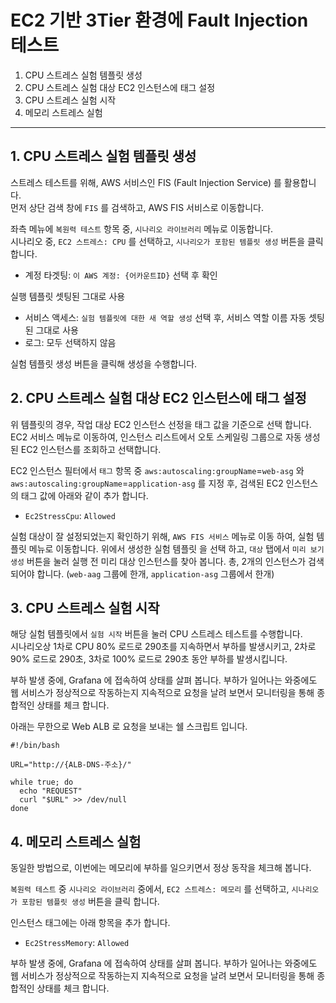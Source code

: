 # EC2 기반 3Tier 환경에 Fault Injection 테스트

1. CPU 스트레스 실험 템플릿 생성
2. CPU 스트레스 실험 대상 EC2 인스턴스에 태그 설정
3. CPU 스트레스 실험 시작
4. 메모리 스트레스 실험 



---
## 1. CPU 스트레스 실험 템플릿 생성
스트레스 테스트를 위해, AWS 서비스인 FIS (Fault Injection Service) 를 활용합니다.  
먼저 상단 검색 창에 `FIS` 를 검색하고, AWS FIS 서비스로 이동합니다.  

좌측 메뉴에 `복원력 테스트` 항목 중, `시나리오 라이브러리` 메뉴로 이동합니다.  
시나리오 중, `EC2 스트레스: CPU` 를 선택하고, `시나리오가 포함된 템플릿 생성` 버튼을 클릭 합니다.  

- 계정 타겟팅: `이 AWS 계정: {어카운트ID}` 선택 후 확인

실행 템플릿 셋팅된 그대로 사용

- 서비스 액세스: `실험 템플릿에 대한 새 역할 생성` 선택 후, 서비스 역할 이름 자동 셋팅된 그대로 사용
- 로그: 모두 선택하지 않음

실험 템플릿 생성 버튼을 클릭해 생성을 수행합니다.  


## 2. CPU 스트레스 실험 대상 EC2 인스턴스에 태그 설정

위 템플릿의 경우, 작업 대상 EC2 인스턴스 선정을 태그 값을 기준으로 선택 합니다.  
EC2 서비스 메뉴로 이동하여, 인스턴스 리스트에서 오토 스케일링 그룹으로 자동 생성된 EC2 인스턴스를 조회하고 선택합니다.  

EC2 인스턴스 필터에서 `태그` 항목 중 `aws:autoscaling:groupName`=`web-asg` 와 `aws:autoscaling:groupName`=`application-asg` 를 지정 후, 검색된 EC2 인스턴스의 태그 값에 아래와 같이 추가 합니다.

- `Ec2StressCpu`: `Allowed`

실험 대상이 잘 설정되었는지 확인하기 위해, `AWS FIS 서비스` 메뉴로 이동 하여, 실험 템플릿 메뉴로 이동합니다. 
위에서 생성한 실험 템플릿 을 선택 하고, `대상` 탭에서 `미리 보기 생성` 버튼을 눌러 실행 전 미리 대상 인스턴스를 찾아 봅니다. 
총, 2개의 인스턴스가 검색되어야 합니다. (`web-aag` 그룹에 한개, `application-asg` 그룹에서 한개)


## 3. CPU 스트레스 실험 시작

해당 실험 템플릿에서 `실험 시작` 버튼을 눌러 CPU 스트레스 테스트를 수행합니다.  
시나리오상 1차로 CPU 80% 로드로 290초를 지속하면서 부하를 발생시키고, 2차로 90% 로드로 290초, 3차로 100% 로드로 290초 동안 부하를 발생시킵니다.  

부하 발생 중에, Grafana 에 접속하여 상태를 살펴 봅니다. 
부하가 일어나는 와중에도 웹 서비스가 정상적으로 작동하는지 지속적으로 요청을 날려 보면서 모니터링을 통해 종합적인 상태를 체크 합니다.  

아래는 무한으로 Web ALB 로 요청을 보내는 쉘 스크립트 입니다. 

```
#!/bin/bash

URL="http://{ALB-DNS-주소}/"

while true; do
  echo "REQUEST"
  curl "$URL" >> /dev/null
done
```

## 4. 메모리 스트레스 실험

동일한 방법으로, 이번에는 메모리에 부하를 일으키면서 정상 동작을 체크해 봅니다. 

`복원력 테스트` 중 `시나리오 라이브러리` 중에서, `EC2 스트레스: 메모리` 를 선택하고, `시나리오가 포함된 템플릿 생성` 버튼을 클릭 합니다.  

인스턴스 태그에는 아래 항목을 추가 합니다. 

- `Ec2StressMemory`: `Allowed`

부하 발생 중에, Grafana 에 접속하여 상태를 살펴 봅니다. 
부하가 일어나는 와중에도 웹 서비스가 정상적으로 작동하는지 지속적으로 요청을 날려 보면서 모니터링을 통해 종합적인 상태를 체크 합니다.  

